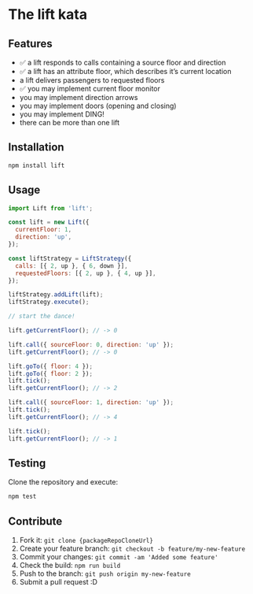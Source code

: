 # The lift kata

## Features


- ✅ a lift responds to calls containing a source floor and direction
- ✅ a lift has an attribute floor, which describes it’s current location
- a lift delivers passengers to requested floors
- ✅ you may implement current floor monitor
- you may implement direction arrows
- you may implement doors (opening and closing)
- you may implement DING!
- there can be more than one lift


## Installation

```bash
npm install lift
```

## Usage

```js
import Lift from 'lift';

const lift = new Lift({
  currentFloor: 1,
  direction: 'up',
});

const liftStrategy = LiftStrategy({
  calls: [{ 2, up }, { 6, down }],
  requestedFloors: [{ 2, up }, { 4, up }],
});

liftStrategy.addLift(lift);
liftStrategy.execute();

// start the dance!

lift.getCurrentFloor(); // -> 0

lift.call({ sourceFloor: 0, direction: 'up' });
lift.getCurrentFloor(); // -> 0

lift.goTo({ floor: 4 });
lift.goTo({ floor: 2 });
lift.tick();
lift.getCurrentFloor(); // -> 2

lift.call({ sourceFloor: 1, direction: 'up' });
lift.tick();
lift.getCurrentFloor(); // -> 4

lift.tick();
lift.getCurrentFloor(); // -> 1
```

## Testing

Clone the repository and execute:

```bash
npm test
```

## Contribute

1. Fork it: `git clone {packageRepoCloneUrl}`
2. Create your feature branch: `git checkout -b feature/my-new-feature`
3. Commit your changes: `git commit -am 'Added some feature'`
4. Check the build: `npm run build`
5. Push to the branch: `git push origin my-new-feature`
6. Submit a pull request :D
